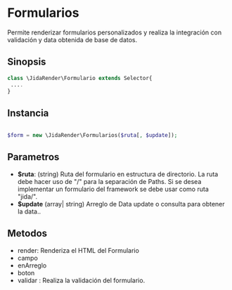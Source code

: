 # Formularios

Permite renderizar formularios personalizados y realiza la integración
con validación y data obtenida de base de datos.

Sinopsis
---
```php
class \JidaRender\Formulario extends Selector{
 ....
}
```
Instancia
---
```php

$form = new \JidaRender\Formularios($ruta[, $update]);
```

Parametros
---
- **$ruta**: (string) Ruta del formulario en estructura de directorio. La ruta debe hacer uso de "/" para la separación de Paths. Si se desea implementar un formulario del framework se debe usar como ruta "jida/".
- **$update** (array| string) Arreglo de Data update o consulta para obtener la data..


Metodos
--
- render: Renderiza el HTML del Formulario
- campo
- enArreglo
- boton
- validar : Realiza la validación del formulario.